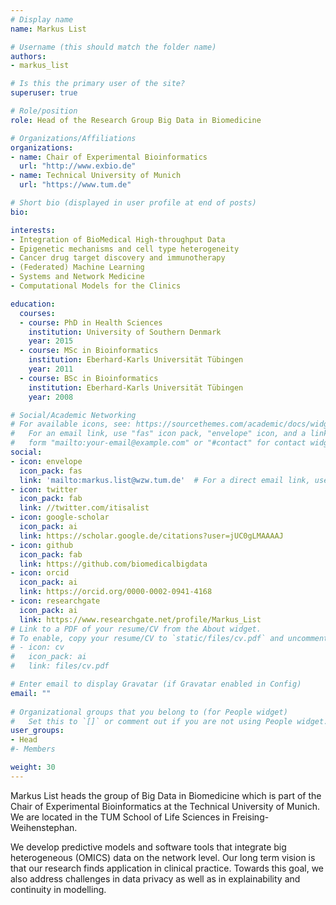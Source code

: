 ```yaml
---
# Display name
name: Markus List

# Username (this should match the folder name)
authors:
- markus_list

# Is this the primary user of the site?
superuser: true

# Role/position
role: Head of the Research Group Big Data in Biomedicine

# Organizations/Affiliations
organizations:
- name: Chair of Experimental Bioinformatics
  url: "http://www.exbio.de"
- name: Technical University of Munich
  url: "https://www.tum.de"

# Short bio (displayed in user profile at end of posts)
bio:   

interests:
- Integration of BioMedical High-throughput Data
- Epigenetic mechanisms and cell type heterogeneity
- Cancer drug target discovery and immunotherapy
- (Federated) Machine Learning
- Systems and Network Medicine
- Computational Models for the Clinics

education:
  courses:
  - course: PhD in Health Sciences
    institution: University of Southern Denmark
    year: 2015
  - course: MSc in Bioinformatics
    institution: Eberhard-Karls Universität Tübingen
    year: 2011
  - course: BSc in Bioinformatics
    institution: Eberhard-Karls Universität Tübingen
    year: 2008

# Social/Academic Networking
# For available icons, see: https://sourcethemes.com/academic/docs/widgets/#icons
#   For an email link, use "fas" icon pack, "envelope" icon, and a link in the
#   form "mailto:your-email@example.com" or "#contact" for contact widget.
social:
- icon: envelope
  icon_pack: fas
  link: 'mailto:markus.list@wzw.tum.de'  # For a direct email link, use "mailto:test@example.org".
- icon: twitter
  icon_pack: fab
  link: //twitter.com/itisalist
- icon: google-scholar
  icon_pack: ai
  link: https://scholar.google.de/citations?user=jUC0gLMAAAAJ
- icon: github
  icon_pack: fab
  link: https://github.com/biomedicalbigdata
- icon: orcid
  icon_pack: ai
  link: https://orcid.org/0000-0002-0941-4168
- icon: researchgate
  icon_pack: ai
  link: https://www.researchgate.net/profile/Markus_List
# Link to a PDF of your resume/CV from the About widget.
# To enable, copy your resume/CV to `static/files/cv.pdf` and uncomment the lines below.  
# - icon: cv
#   icon_pack: ai
#   link: files/cv.pdf

# Enter email to display Gravatar (if Gravatar enabled in Config)
email: ""
  
# Organizational groups that you belong to (for People widget)
#   Set this to `[]` or comment out if you are not using People widget.  
user_groups:
- Head
#- Members

weight: 30
---
```


Markus List heads the group of Big Data in Biomedicine which is part of the Chair of Experimental Bioinformatics at the Technical University of Munich. We are located in the TUM School of Life Sciences in Freising-Weihenstephan. 

We develop predictive models and software tools that integrate big heterogeneous (OMICS) data on the network level. Our long term vision is that our research finds application in clinical practice. Towards this goal, we also address challenges in data privacy as well as in explainability and continuity in modelling.
